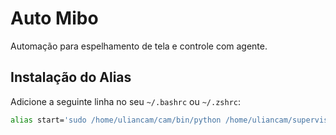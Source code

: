 # Auto Mibo

Automação para espelhamento de tela e controle com agente.

## Instalação do Alias

Adicione a seguinte linha no seu `~/.bashrc` ou `~/.zshrc`:

```bash
alias start='sudo /home/uliancam/cam/bin/python /home/uliancam/supervisor.py'

